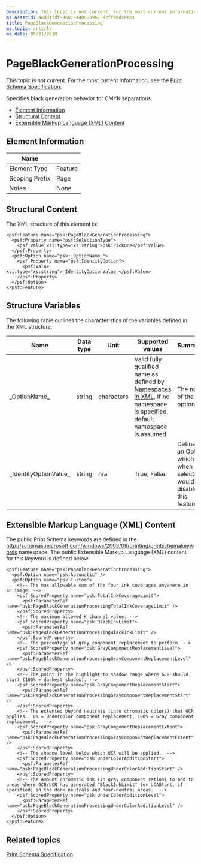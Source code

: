 ```yaml
---
Description: This topic is not current. For the most current information, see the Print Schema Specification.
ms.assetid: 4edd1fdf-9601-440d-b967-82ffa6dceeb1
title: PageBlackGenerationProcessing
ms.topic: article
ms.date: 05/31/2018
---
```


# PageBlackGenerationProcessing

This topic is not current. For the most current information, see the [Print Schema Specification](https://go.microsoft.com/?linkid=7141496).

Specifies black generation behavior for CMYK separations.

-   [Element Information](#element-information)
-   [Structural Content](#structural-content)
-   [Extensible Markup Language (XML) Content](#extensible-markup-language-xml-content)

## Element Information



| Name                       |                    |
|----------------------------|--------------------|
| Element Type <br/>   | Feature<br/> |
| Scoping Prefix <br/> | Page<br/>    |
| Notes <br/>          | None <br/>   |



 

## Structural Content

The XML structure of this element is:

``` syntax
<psf:Feature name="psk:PageBlackGenerationProcessing">
  <psf:Property name="psf:SelectionType">
    <psf:Value xsi:type="xs:string">psk:PickOne</psf:Value>
  </psf:Property>
  <psf:Option name="psk:_OptionName_">
    <psf:Property name="psf:IdentityOption">
      <psf:Value xsi:type="xs:string">_IdentityOptionValue_</psf:Value>
    </psf:Property>
  </psf:Option>
</psf:Feature>
```

## Structure Variables

The following table outlines the characteristics of the variables defined in the XML structure.



| Name                               | Data type         | Unit                  | Supported values                                                                                                                                                                      | Summary                                                                      |
|------------------------------------|-------------------|-----------------------|---------------------------------------------------------------------------------------------------------------------------------------------------------------------------------------|------------------------------------------------------------------------------|
| \_OptionName\_<br/>          | string<br/> | characters<br/> | Valid fully qualified name as defined by [Namespaces in XML](https://go.microsoft.com/fwlink/p/?linkid=200944). If no namespace is specified, default namespace is assumed.<br/> | The name of the option.<br/>                                           |
| \_IdentityOptionValue\_<br/> | string<br/> | n/a<br/>        | True, False.<br/>                                                                                                                                                               | Defines an Option which when selected would disable this feature.<br/> |



 

## Extensible Markup Language (XML) Content

The public Print Schema keywords are defined in the http://schemas.microsoft.com/windows/2003/08/printing/printschemakeywords namespace. The public Extensible Markup Language (XML) content for this keyword is defined below:

``` syntax
<psf:Feature name="psk:PageBlackGenerationProcessing">
  <psf:Option name="psk:Automatic" />
  <psf:Option name="psk:Custom">
    <!-- The max allowable sum of the four ink coverages anywhere in an image. -->
    <psf:ScoredProperty name="psk:TotalInkCoverageLimit">
      <psf:ParameterRef name="psk:PageBlackGenerationProcessingTotalInkCoverageLimit" />
    </psf:ScoredProperty>
    <!-- The maximum allowed K channel value. -->
    <psf:ScoredProperty name="psk:BlackInkLimit">
      <psf:ParameterRef name="psk:PageBlackGenerationProcessingBlackInkLimit" />
    </psf:ScoredProperty>
    <!-- The percentage of gray component replacement to perform. -->
    <psf:ScoredProperty name="psk:GrayComponentReplacementLevel">
      <psf:ParameterRef name="psk:PageBlackGenerationProcessingGrayComponentReplacementLevel" />
    </psf:ScoredProperty>
    <!-- The point in the highlight to shadow range where GCR should start (100% = darkest shadow). -->
    <psf:ScoredProperty name="psk:GrayComponentReplacementStart">
      <psf:ParameterRef name="psk:PageBlackGenerationProcessingGrayComponentReplacementStart" />
    </psf:ScoredProperty>
    <!-- The extented beyond neutrals (into chromatic colors) that GCR applies.  0% = Undercolor component replacement, 100% = Gray component replacement.  -->
    <psf:ScoredProperty name="psk:GrayComponentReplacementExtent">
      <psf:ParameterRef name="psk:PageBlackGenerationProcessingGrayComponentReplacementExtent" />
    </psf:ScoredProperty>
    <!-- The shadow level below which UCA will be applied.  -->
    <psf:ScoredProperty name="psk:UnderColorAdditionStart">
      <psf:ParameterRef name="psk:PageBlackGenerationProcessingUnderColorAdditionStart" />
    </psf:ScoredProperty>
    <!-- The amount chromatic ink (in gray component ratios) to add to areas where GCR/UCR has generated "BlackInkLimit" (or UCAStart, if specified) in the dark neutrals and near-neutral areas.  -->
    <psf:ScoredProperty name="psk:UnderColorAdditionLevel">
      <psf:ParameterRef name="psk:PageBlackGenerationProcessingUnderColorAdditionLevel" />
    </psf:ScoredProperty>
  </psf:Option>
</psf:Feature> 
```

## Related topics

<dl> <dt>

[Print Schema Specification](https://go.microsoft.com/?linkid=7141496)
</dt> </dl>

 

 




